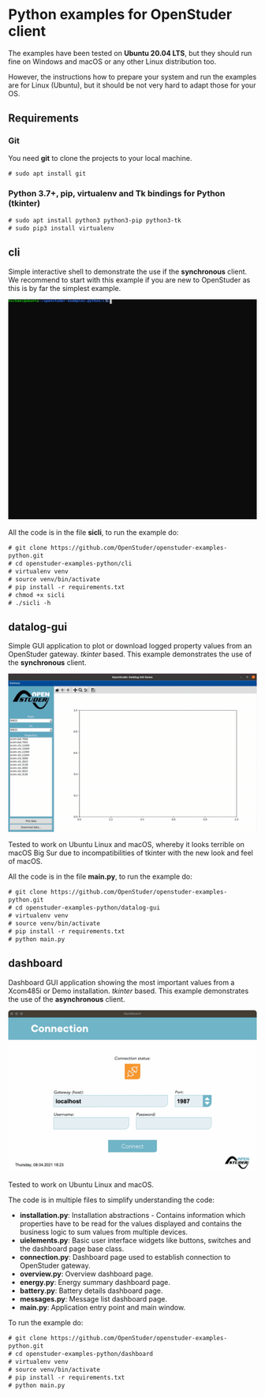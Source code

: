 # Python examples for OpenStuder client

The examples have been tested on **Ubuntu 20.04 LTS**, but they should run fine on Windows and macOS or any other Linux distribution too.

However, the instructions how to prepare your system and run the examples are for Linux (Ubuntu), but it should be not very hard to adapt those for your OS.

## Requirements

### Git

You need **git** to clone the projects to your local machine.

	# sudo apt install git

### Python 3.7+, pip, virtualenv and Tk bindings for Python (tkinter)

	# sudo apt install python3 python3-pip python3-tk
	# sudo pip3 install virtualenv

## cli

Simple interactive shell to demonstrate the use if the **synchronous** client. We recommend to start with this example if you are new to OpenStuder as this is by far the simplest example.

![](common/cli.svg)

All the code is in the file **sicli**, to run the example do:

	# git clone https://github.com/OpenStuder/openstuder-examples-python.git
	# cd openstuder-examples-python/cli
	# virtualenv venv
	# source venv/bin/activate
	# pip install -r requirements.txt
	# chmod +x sicli
	# ./sicli -h

## datalog-gui  

Simple GUI application to plot or download logged property values from an OpenStuder gateway. *tkinter* based. This example demonstrates the use of the **synchronous** client.

![](common/datalog-gui.gif)

Tested to work on Ubuntu Linux and macOS, whereby it looks terrible on macOS Big Sur due to incompatibilities of tkinter with the new look and feel of macOS.

All the code is in the file **main.py**, to run the example do:

	# git clone https://github.com/OpenStuder/openstuder-examples-python.git
	# cd openstuder-examples-python/datalog-gui
	# virtualenv venv
	# source venv/bin/activate
	# pip install -r requirements.txt
	# python main.py

## dashboard

Dashboard GUI application showing the most important values from a Xcom485i or Demo installation. *tkinter* based. This example demonstrates the use of the **asynchronous** client.

![](common/dashboard.gif)

Tested to work on Ubuntu Linux and macOS.

The code is in multiple files to simplify understanding the code:

- **installation.py**: Installation abstractions - Contains information which properties have to be read for the values displayed and contains the business logic to sum values from multiple devices.
- **uielements.py**: Basic user interface widgets like buttons, switches and the dashboard page base class.
- **connection.py**: Dashboard page used to establish connection to OpenStuder gateway.
- **overview.py**: Overview dashboard page.
- **energy.py**: Energy summary dashboard page.
- **battery.py**: Battery details dashboard page.
- **messages.py**: Message list dashboard page.
- **main.py**: Application entry point and main window.

To run the example do:

	# git clone https://github.com/OpenStuder/openstuder-examples-python.git
	# cd openstuder-examples-python/dashboard
	# virtualenv venv
	# source venv/bin/activate
	# pip install -r requirements.txt
	# python main.py
